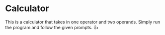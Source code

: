 # Calculator

This is a calculator that takes in one operator and two operands.
Simply run the program and follow the given prompts. :+1:
